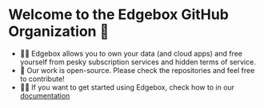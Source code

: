 # Welcome to the Edgebox GitHub Organization 👋

- 🙋‍♀️ Edgebox allows you to own your data (and cloud apps) and free yourself from pesky subscription services and hidden terms of service.
- 🌈 Our work is open-source. Please check the repositories and feel free to contribute!
- 👩‍💻 If you want to get started using Edgebox, check how to in our [documentation](https://docs.edgebox.io)
